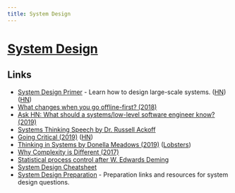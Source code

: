 ```yaml
---
title: System Design
---
```


# [System Design](http://en.wikipedia.org/wiki/Systems_design)


## Links

- [System Design Primer](https://github.com/donnemartin/system-design-primer) - Learn how to design large-scale systems. ([HN](https://news.ycombinator.com/item?id=17522362)) ([HN](https://news.ycombinator.com/item?id=13823979))
- [What changes when you go offline-first? (2018)](https://speakerdeck.com/ept/what-changes-when-you-go-offline-first)
- [Ask HN: What should a systems/low-level software engineer know? (2019)](https://news.ycombinator.com/item?id=18881649)
- [Systems Thinking Speech by Dr. Russell Ackoff](https://www.youtube.com/watch?v=EbLh7rZ3rhU)
- [Going Critical (2019)](https://www.meltingasphalt.com/interactive/going-critical/) ([HN](https://news.ycombinator.com/item?id=19905677))
- [Thinking in Systems by Donella Meadows (2019)](http://beza1e1.tuxen.de/thinking_in_systems.html) ([Lobsters](https://lobste.rs/s/n7g3x5/thinking_systems_by_donella_meadows))
- [Why Complexity is Different (2017)](https://mystudentvoices.com/why-complexity-is-different-ecd498e0eccb)
- [Statistical process control after W. Edwards Deming](https://www.2uo.de/deming/)
- [System Design Cheatsheet](https://gist.github.com/vasanthk/485d1c25737e8e72759f)
- [System Design Preparation](https://github.com/shashank88/system_design) - Preparation links and resources for system design questions.
